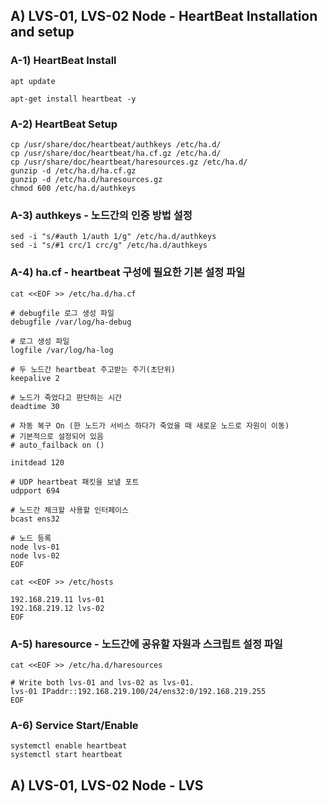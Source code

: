 
## A) LVS-01, LVS-02 Node - HeartBeat Installation and setup 

### A-1) HeartBeat Install
```
apt update

apt-get install heartbeat -y
```

### A-2) HeartBeat Setup
```
cp /usr/share/doc/heartbeat/authkeys /etc/ha.d/
cp /usr/share/doc/heartbeat/ha.cf.gz /etc/ha.d/
cp /usr/share/doc/heartbeat/haresources.gz /etc/ha.d/
gunzip -d /etc/ha.d/ha.cf.gz
gunzip -d /etc/ha.d/haresources.gz
chmod 600 /etc/ha.d/authkeys
```

### A-3) authkeys - 노드간의 인증 방법 설정
```
sed -i "s/#auth 1/auth 1/g" /etc/ha.d/authkeys
sed -i "s/#1 crc/1 crc/g" /etc/ha.d/authkeys
```

### A-4) ha.cf - heartbeat 구성에 필요한 기본 설정 파일
```
cat <<EOF >> /etc/ha.d/ha.cf

# debugfile 로그 생성 파일
debugfile /var/log/ha-debug

# 로그 생성 파일
logfile /var/log/ha-log

# 두 노드간 heartbeat 주고받는 주기(초단위)
keepalive 2

# 노드가 죽었다고 판단하는 시간
deadtime 30

# 자동 복구 On (한 노드가 서비스 하다가 죽었을 때 새로운 노드로 자원이 이동)
# 기본적으로 설정되어 있음
# auto_failback on ()

initdead 120

# UDP heartbeat 패킷을 보낼 포트
udpport 694

# 노드간 체크할 사용할 인터페이스
bcast ens32

# 노드 등록
node lvs-01
node lvs-02
EOF

cat <<EOF >> /etc/hosts

192.168.219.11 lvs-01
192.168.219.12 lvs-02
EOF
```

### A-5) haresource - 노드간에 공유할 자원과 스크립트 설정 파일
```
cat <<EOF >> /etc/ha.d/haresources

# Write both lvs-01 and lvs-02 as lvs-01.
lvs-01 IPaddr::192.168.219.100/24/ens32:0/192.168.219.255
EOF
```

### A-6) Service Start/Enable
```
systemctl enable heartbeat
systemctl start heartbeat
```

## A) LVS-01, LVS-02 Node - LVS
